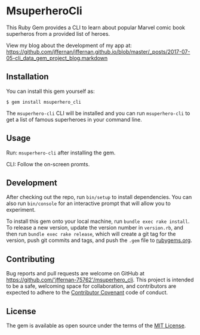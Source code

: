 # MsuperheroCli

This Ruby Gem provides a CLI to learn about popular Marvel comic book superheros from a provided list of heroes.

View my blog about the development of my app at: https://github.com/jffernan/jffernan.github.io/blob/master/_posts/2017-07-05-cli_data_gem_project_blog.markdown

## Installation

You can install this gem yourself as:

    $ gem install msuperhero_cli

The `msuperhero-cli` CLI will be installed and you can run `msuperhero-cli` to get a list of famous superheroes in your command line.

## Usage

Run: `msuperhero-cli` after installing the gem.

CLI: Follow the on-screen promts.

## Development

After checking out the repo, run `bin/setup` to install dependencies. You can also run `bin/console` for an interactive prompt that will allow you to experiment.

To install this gem onto your local machine, run `bundle exec rake install`. To release a new version, update the version number in `version.rb`, and then run `bundle exec rake release`, which will create a git tag for the version, push git commits and tags, and push the `.gem` file to [rubygems.org](https://rubygems.org).

## Contributing

Bug reports and pull requests are welcome on GitHub at https://github.com/'jffernan-75762'/msuperhero_cli. This project is intended to be a safe, welcoming space for collaboration, and contributors are expected to adhere to the [Contributor Covenant](http://contributor-covenant.org) code of conduct.


## License

The gem is available as open source under the terms of the [MIT License](http://opensource.org/licenses/MIT).
